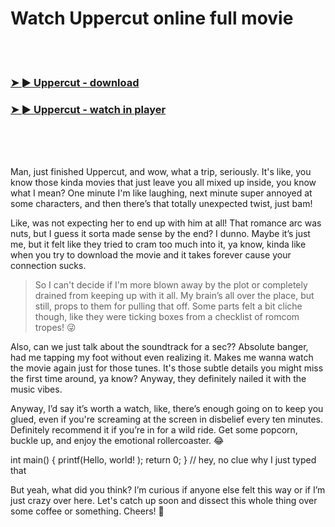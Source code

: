 <h1>Watch Uppercut online full movie</h1>


<br><br>

<h3><a href="https://Michaels-exonfusra1977.github.io/hggvblnplu/">➤ ► Uppercut - download</a></h3> 
<h3><a href="https://Michaels-exonfusra1977.github.io/hggvblnplu/">➤ ► Uppercut - watch in player</a></h3>


<br><br><br>


Man, just finished Uppercut, and wow, what a trip, seriously. It's like, you know those kinda movies that just leave you all mixed up inside, you know what I mean? One minute I'm like laughing, next minute super annoyed at some characters, and then there’s that totally unexpected twist, just bam!

Like, was not expecting her to end up with him at all! That romance arc was nuts, but I guess it sorta made sense by the end? I dunno. Maybe it’s just me, but it felt like they tried to cram too much into it, ya know, kinda like when you try to download the movie and it takes forever cause your connection sucks.

> So I can't decide if I'm more blown away by the plot or completely drained from keeping up with it all. My brain’s all over the place, but still, props to them for pulling that off. Some parts felt a bit cliche though, like they were ticking boxes from a checklist of romcom tropes! 😜

Also, can we just talk about the soundtrack for a sec?? Absolute banger, had me tapping my foot without even realizing it. Makes me wanna watch the movie again just for those tunes. It's those subtle details you might miss the first time around, ya know? Anyway, they definitely nailed it with the music vibes.

Anyway, I’d say it’s worth a watch, like, there’s enough going on to keep you glued, even if you're screaming at the screen in disbelief every ten minutes. Definitely recommend it if you’re in for a wild ride. Get some popcorn, buckle up, and enjoy the emotional rollercoaster. 😂

int main() { printf(Hello, world!
); return 0; } // hey, no clue why I just typed that

But yeah, what did you think? I’m curious if anyone else felt this way or if I’m just crazy over here. Let's catch up soon and dissect this whole thing over some coffee or something. Cheers! 🤘
